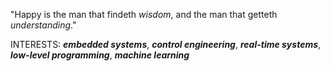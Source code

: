 "Happy is the man that findeth _wisdom_, and the man that getteth _understanding_."


INTERESTS:
_**embedded systems**_, _**control engineering**_, _**real-time systems**_, _**low-level programming**_, _**machine learning**_
